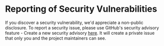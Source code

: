 # Reporting of Security Vulnerabilities

If you discover a security vulnerability, we'd appreciate a non-public disclosure. To report a security issue, please use GitHub's security advisory feature - Create a new security advisory [here](https://github.com/logrotate/logrotate/security/advisories/new). It will create a private issue that only you and the project maintainers can see.
